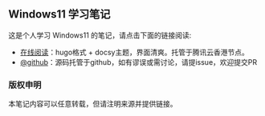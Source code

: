 ## Windows11 学习笔记

这是个人学习 Windows11 的笔记，请点击下面的链接阅读:

- [在线阅读](https://skyao.net/learning-windows11/)：hugo格式 + docsy主题，界面清爽。托管于腾讯云香港节点。
- [@github](https://github.com/skyao/learning-windows11/)：源码托管于github，如有谬误或需讨论，请提issue，欢迎提交PR

### 版权申明

本笔记内容可以任意转载，但请注明来源并提供链接。

